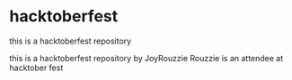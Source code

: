 # hacktoberfest
this is a hacktoberfest repository

this is a hacktoberfest repository by JoyRouzzie
Rouzzie is an attendee at hacktober fest
